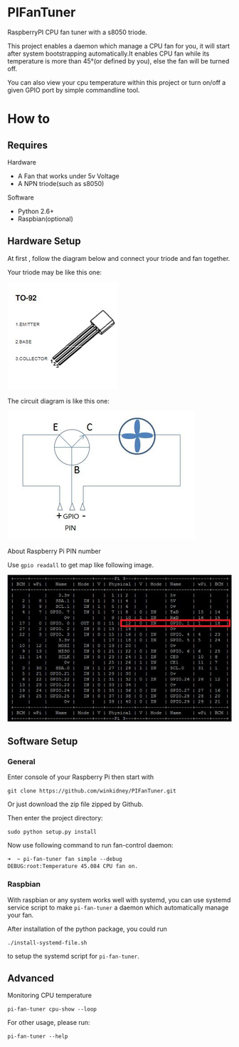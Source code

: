 # PIFanTuner
RaspberryPI CPU fan tuner with a s8050 triode.

This project enables a daemon which manage a CPU fan for you, it will start
after system bootstrapping automatically.It enables CPU fan while its temperature
is more than 45°(or defined by you), else the fan will be turned off. 

You can also view your cpu temperature within this project or turn on/off
a given GPIO port by simple commandline tool.

# How to

## Requires
Hardware

+ A Fan that works under 5v Voltage
+ A NPN triode(such as s8050) 

Software

+ Python 2.6+
+ Raspbian(optional)

## Hardware Setup
At first , follow the diagram below and connect your triode and fan together.

Your triode may be like this one:

![s8050](resources/s8050.jpg)

The circuit diagram is like this one:

![circuit-diagram](resources/circuit_diagram.jpg)


About Raspberry Pi PIN number

Use `gpio readall` to get map like following image.

![screenshot](resources/gpio_readall_screenshot.jpg)


## Software Setup


### General
Enter console of your Raspberry Pi then start with

```
git clone https://github.com/winkidney/PIFanTuner.git
```

Or just download the zip file zipped by Github.

Then enter the project directory:

```
sudo python setup.py install
```

Now use following command to run fan-control daemon:

```
➜  ~ pi-fan-tuner fan simple --debug
DEBUG:root:Temperature 45.084 CPU fan on.
```

### Raspbian

With raspbian or any system works well with systemd, you can use systemd
service script to make `pi-fan-tuner` a daemon which automatically manage
your fan.

After installation of the python package, you could run
```
./install-systemd-file.sh
```

to setup the systemd script for `pi-fan-tuner`.


## Advanced

Monitoring CPU temperature
```
pi-fan-tuner cpu-show --loop
```

For other usage, please run:

```
pi-fan-tuner --help
```